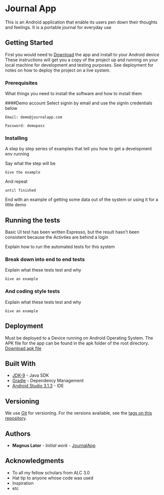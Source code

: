 # Journal App

This is an Android application that enable its users pen down their thoughts and feelings. It is a portable journal for everyday use 

## Getting Started

First you would need to [Download](https://github.com/magosla/JournalApp/blob/master/apk/app-release.apk) the app and install to your Android device These instructions will get you a copy of the project up and running on your local machine for development and testing purposes. See deployment for notes on how to deploy the project on a live system.

### Prerequisites

What things you need to install the software and how to install them

####Demo account
Select signin by email and use the signin credentials below
````
Email: demo@journalapp.com
````
````
Password: demopass
````

### Installing

A step by step series of examples that tell you how to get a development env running

Say what the step will be

```
Give the example
```

And repeat

```
until finished
```

End with an example of getting some data out of the system or using it for a little demo

## Running the tests
Basic UI test has been written Espresso, but the result hasn't been consistent because the Activties are behind a login  

Explain how to run the automated tests for this system

### Break down into end to end tests

Explain what these tests test and why

```
Give an example
```

### And coding style tests

Explain what these tests test and why

```
Give an example
```

## Deployment

Must be deployed to a Device running on Android Operating System. The APK file for the app can be found in the apk folder of the root directory. [Download apk file](https://github.com/magosla/JournalApp/blob/master/apk/app-release.apk) 

## Built With

* [JDK-9](http://www.oracle.com/technetwork/java/javase/downloads/java-archive-javase9-3934878.html) - Java SDK
* [Gradle](https://gadle.org/) - Dependency Management
* [Android Studio 3.1.3](https://developer.android.com/studio/) - IDE

## Versioning

We use [Git](https://git-scm.com/) for versioning. For the versions available, see the [tags on this repository](https://github.com/magosla/JournalApp/tags). 

## Authors

* **Magnus Lator** - *Initial work* - [JournalApp](https://github.com/magosla/JournalApp)


## Acknowledgments

* To all my fellow scholars from ALC 3.0
* Hat tip to anyone whose code was used
* Inspiration
* etc
